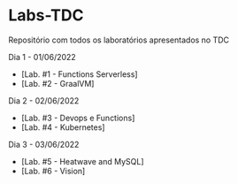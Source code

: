 # Labs-TDC
Repositório com todos os laboratórios apresentados no TDC

Dia 1 - 01/06/2022

- [Lab. #1 - Functions Serverless] 
- [Lab. #2 - GraalVM]

Dia 2 - 02/06/2022
- [Lab. #3 - Devops e Functions]
- [Lab. #4 - Kubernetes]

Dia 3 - 03/06/2022
- [Lab. #5 - Heatwave and MySQL]
- [Lab. #6 - Vision]
